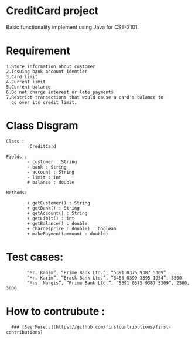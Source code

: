 # CreditCard project 

Basic functionality implement using Java for CSE-2101.

# Requirement

    1.Store information about customer
    2.Issuing bank account identier
    3.Card limit
    4.Current limit
    5.Current balance
    6.Do not charge interest or late payments
    7.Restrict transections that would cause a card's balance to
      go over its credit limit.

# Class Disgram

    Class : 
             CreditCard

    Fields : 
            - customer : String
            - bank : String
            - account : String
            - limit : int
            # balance : double
    
    Methods:

            + getCustomer() : String
            + getBank() : String
            + getAccount() : String
            + getLimit() : int
            + getBalance() : double
            + charge(price : double) : boolean
            + makePayment(ammount : double)


# Test cases:
            “Mr. Rahim”, “Prime Bank Ltd.”, “5391 0375 9387 5309”
            “Mr. Karim”, “Brack Bank Ltd.”, “3485 0399 3395 1954”, 3500
            “Mrs. Nargis”, “Prime Bank Ltd.”, “5391 0375 9387 5309”, 2500, 3000


# How to contrubute :

      ### [See More..](https://github.com/firstcontributions/first-contributions)  